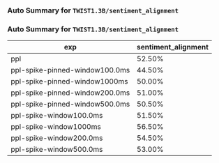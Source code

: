 ### Auto Summary for `TWIST1.3B/sentiment_alignment`

### Auto Summary for `TWIST1.3B/sentiment_alignment`

<!-- AUTO-GEN: SPLIT TABLE -->
| exp | sentiment_alignment |
| --- | --- |
| ppl | 52.50% |
| ppl-spike-pinned-window100.0ms | 44.50% |
| ppl-spike-pinned-window1000ms | 50.00% |
| ppl-spike-pinned-window200.0ms | 51.00% |
| ppl-spike-pinned-window500.0ms | 50.50% |
| ppl-spike-window100.0ms | 51.50% |
| ppl-spike-window1000ms | 56.50% |
| ppl-spike-window200.0ms | 54.50% |
| ppl-spike-window500.0ms | 53.00% |
<!-- AUTO-GEN: SPLIT TABLE -->
